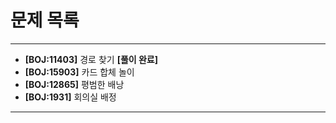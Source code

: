 # 문제 목록

---

- **[BOJ:11403]** 경로 찾기 **[풀이 완료]**
- **[BOJ:15903]** 카드 합체 놀이
- **[BOJ:12865]** 평범한 배낭
- **[BOJ:1931]** 회의실 배정

---
